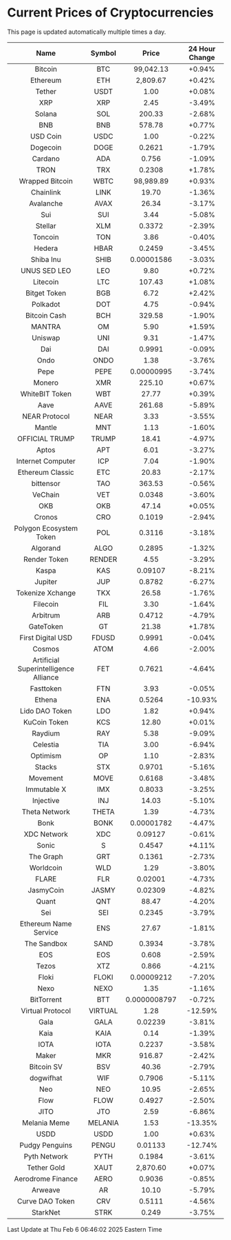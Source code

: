 # Current Prices of Cryptocurrencies
This page is updated automatically multiple times a day.

| Name | Symbol | Price | 24 Hour Change |
| :---: |:---:| :---: | :---: |
| Bitcoin | BTC | 99,042.13 | +0.94% |
| Ethereum | ETH | 2,809.67 | +0.42% |
| Tether | USDT | 1.00 | +0.08% |
| XRP | XRP | 2.45 | -3.49% |
| Solana | SOL | 200.33 | -2.68% |
| BNB | BNB | 578.78 | +0.77% |
| USD Coin | USDC | 1.00 | -0.22% |
| Dogecoin | DOGE | 0.2621 | -1.79% |
| Cardano | ADA | 0.756 | -1.09% |
| TRON | TRX | 0.2308 | +1.78% |
| Wrapped Bitcoin | WBTC | 98,989.89 | +0.93% |
| Chainlink | LINK | 19.70 | -1.36% |
| Avalanche | AVAX | 26.34 | -3.17% |
| Sui | SUI | 3.44 | -5.08% |
| Stellar | XLM | 0.3372 | -2.39% |
| Toncoin | TON | 3.86 | -0.40% |
| Hedera | HBAR | 0.2459 | -3.45% |
| Shiba Inu | SHIB | 0.00001586 | -3.03% |
| UNUS SED LEO | LEO | 9.80 | +0.72% |
| Litecoin | LTC | 107.43 | +1.08% |
| Bitget Token | BGB | 6.72 | +2.42% |
| Polkadot | DOT | 4.75 | -0.94% |
| Bitcoin Cash | BCH | 329.58 | -1.90% |
| MANTRA | OM | 5.90 | +1.59% |
| Uniswap | UNI | 9.31 | -1.47% |
| Dai | DAI | 0.9991 | -0.09% |
| Ondo | ONDO | 1.38 | -3.76% |
| Pepe | PEPE | 0.00000995 | -3.74% |
| Monero | XMR | 225.10 | +0.67% |
| WhiteBIT Token | WBT | 27.77 | +0.39% |
| Aave | AAVE | 261.68 | -5.89% |
| NEAR Protocol | NEAR | 3.33 | -3.55% |
| Mantle | MNT | 1.13 | -1.60% |
| OFFICIAL TRUMP | TRUMP | 18.41 | -4.97% |
| Aptos | APT | 6.01 | -3.27% |
| Internet Computer | ICP | 7.04 | -1.90% |
| Ethereum Classic | ETC | 20.83 | -2.17% |
| bittensor | TAO | 363.53 | -0.56% |
| VeChain | VET | 0.0348 | -3.60% |
| OKB | OKB | 47.14 | +0.05% |
| Cronos | CRO | 0.1019 | -2.94% |
| Polygon Ecosystem Token | POL | 0.3116 | -3.18% |
| Algorand | ALGO | 0.2895 | -1.32% |
| Render Token | RENDER | 4.55 | -3.29% |
| Kaspa | KAS | 0.09107 | -8.21% |
| Jupiter | JUP | 0.8782 | -6.27% |
| Tokenize Xchange | TKX | 26.58 | -1.76% |
| Filecoin | FIL | 3.30 | -1.64% |
| Arbitrum | ARB | 0.4712 | -4.79% |
| GateToken | GT | 21.38 | +1.78% |
| First Digital USD | FDUSD | 0.9991 | -0.04% |
| Cosmos | ATOM | 4.66 | -2.00% |
| Artificial Superintelligence Alliance | FET | 0.7621 | -4.64% |
| Fasttoken | FTN | 3.93 | -0.05% |
| Ethena | ENA | 0.5264 | -10.93% |
| Lido DAO Token | LDO | 1.82 | +0.94% |
| KuCoin Token | KCS | 12.80 | +0.01% |
| Raydium | RAY | 5.38 | -9.09% |
| Celestia | TIA | 3.00 | -6.94% |
| Optimism | OP | 1.10 | -2.83% |
| Stacks | STX | 0.9701 | -5.16% |
| Movement | MOVE | 0.6168 | -3.48% |
| Immutable X | IMX | 0.8033 | -3.25% |
| Injective | INJ | 14.03 | -5.10% |
| Theta Network | THETA | 1.39 | -4.73% |
| Bonk | BONK | 0.00001782 | -4.47% |
| XDC Network | XDC | 0.09127 | -0.61% |
| Sonic | S | 0.4547 | +4.11% |
| The Graph | GRT | 0.1361 | -2.73% |
| Worldcoin | WLD | 1.29 | -3.80% |
| FLARE | FLR | 0.02001 | -4.73% |
| JasmyCoin | JASMY | 0.02309 | -4.82% |
| Quant | QNT | 88.47 | -4.20% |
| Sei | SEI | 0.2345 | -3.79% |
| Ethereum Name Service | ENS | 27.67 | -1.81% |
| The Sandbox | SAND | 0.3934 | -3.78% |
| EOS | EOS | 0.608 | -2.59% |
| Tezos | XTZ | 0.866 | -4.21% |
| Floki | FLOKI | 0.00009212 | -7.20% |
| Nexo | NEXO | 1.35 | -1.16% |
| BitTorrent | BTT | 0.0000008797 | -0.72% |
| Virtual Protocol | VIRTUAL | 1.28 | -12.59% |
| Gala | GALA | 0.02239 | -3.81% |
| Kaia | KAIA | 0.14 | -1.39% |
| IOTA | IOTA | 0.2237 | -3.58% |
| Maker | MKR | 916.87 | -2.42% |
| Bitcoin SV | BSV | 40.36 | -2.79% |
| dogwifhat | WIF | 0.7906 | -5.11% |
| Neo | NEO | 10.95 | -2.65% |
| Flow | FLOW | 0.4927 | -2.50% |
| JITO | JTO | 2.59 | -6.86% |
| Melania Meme | MELANIA | 1.53 | -13.35% |
| USDD | USDD | 1.00 | +0.63% |
| Pudgy Penguins | PENGU | 0.01133 | -12.74% |
| Pyth Network | PYTH | 0.1984 | -3.61% |
| Tether Gold | XAUT | 2,870.60 | +0.07% |
| Aerodrome Finance | AERO | 0.9036 | -0.85% |
| Arweave | AR | 10.10 | -5.79% |
| Curve DAO Token | CRV | 0.5111 | -4.56% |
| StarkNet | STRK | 0.249 | -3.75% |

Last Update at Thu Feb  6 06:46:02 2025 Eastern Time